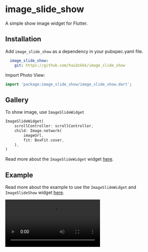 # image_slide_show

A simple show image widget for Flutter.

## Installation
Add `image_slide_show` as a dependency in your pubspec.yaml file.
```yaml
  image_slide_show:
    git: https://github.com/haidzkkk/image_slide_show
```

Import Photo View:
```dart
import 'package:image_slide_show/image_slide_show.dart';
```

## Gallery

To show image, use `ImageSlideWidget`

```dart
ImageSlideWidget(
    scrollController: scrollController,
    child: Image.network(
        imageUrl,
        fit: BoxFit.cover,
    ),
)
```

Read more about the `ImageSlideWidget` widget [here](https://github.com/haidzkkk/image_slide_show/blob/feature/readme/lib/image_slide_widget.dart).

## Example

Read more about the example to use the `ImageSlideWidget` and `ImageSlideShow` widget [here](https://github.com/haidzkkk/image_slide_show/blob/feature/readme/example/lib/main.dart).

<video src="https://github.com/user-attachments/assets/fba0cb33-82af-4149-ab98-1d2051e830a4" width="300" autoplay
loop>

